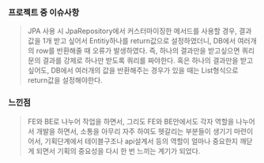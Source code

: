 ### 프로젝트 중 이슈사항
> JPA 사용 시 JpaRepository에서 커스터마이징한 메서드를 사용할 경우, 결과값을 1개 받고 싶어서 Entitiy하나를 return값으로 설정하였더니, DB에서 여러개의 row를 반환해줄 때 오류가 발생하였다.
> 즉, 하나의 결과만을 받고싶으면 쿼리문의 결과를 강제로 하나만 받도록 쿼리를 짜야한다.
> 혹은 하나의 결과만을 받고싶어도, DB에서 여러개의 값을 반환해주는 경우가 있을 때는 List형식으로 return값을 설정해야한다.

### 느낀점
> FE와 BE로 나누어 작업을 하면서, 그리도 FE와 BE안에서도 각자 역할을 나누어서 개발을 하면서, 소통을 아무리 자주 하여도
> 헷갈리는 부분들이 생기기 마련이어서, 기획단계에서 테이블구조나 api설계서 등의 역할이 얼마나 중요한지 깨닫게 되면서 기획의 중요성을 다시 한 번 느끼는 계기가 되었다.
